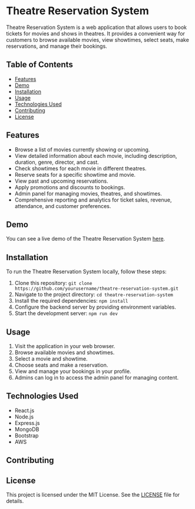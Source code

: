 # Theatre Reservation System

Theatre Reservation System is a web application that allows users to book tickets for movies and shows in theatres. It provides a convenient way for customers to browse available movies, view showtimes, select seats, make reservations, and manage their bookings.

## Table of Contents

- [Features](#features)
- [Demo](#demo)
- [Installation](#installation)
- [Usage](#usage)
- [Technologies Used](#technologies-used)
- [Contributing](#contributing)
- [License](#license)

## Features

- Browse a list of movies currently showing or upcoming.
- View detailed information about each movie, including description, duration, genre, director, and cast.
- Check showtimes for each movie in different theatres.
- Reserve seats for a specific showtime and movie.
- View past and upcoming reservations.
- Apply promotions and discounts to bookings.
- Admin panel for managing movies, theatres, and showtimes.
- Comprehensive reporting and analytics for ticket sales, revenue, attendance, and customer preferences.

## Demo

You can see a live demo of the Theatre Reservation System [here](https://main--fascinating-tiramisu-dad239.netlify.app/).

## Installation

To run the Theatre Reservation System locally, follow these steps:

1. Clone this repository: `git clone https://github.com/yourusername/theatre-reservation-system.git`
2. Navigate to the project directory: `cd theatre-reservation-system`
3. Install the required dependencies: `npm install`
4. Configure the backend server by providing environment variables.
5. Start the development server: `npm run dev`

## Usage

1. Visit the application in your web browser.
2. Browse available movies and showtimes.
3. Select a movie and showtime.
4. Choose seats and make a reservation.
5. View and manage your bookings in your profile.
6. Admins can log in to access the admin panel for managing content.

## Technologies Used

- React.js
- Node.js
- Express.js
- MongoDB
- Bootstrap
- AWS

## Contributing

## License

This project is licensed under the MIT License. See the [LICENSE](LICENSE) file for details.
